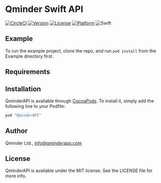 # Qminder Swift API

[![CircleCI](https://circleci.com/gh/Qminder/swift-api.svg?style=svg)](https://circleci.com/gh/Qminder/swift-api)
[![Version](https://img.shields.io/cocoapods/v/QminderAPI.svg?style=flat)](http://cocoapods.org/pods/QminderAPI)
[![License](https://img.shields.io/cocoapods/l/QminderAPI.svg?style=flat)](http://cocoapods.org/pods/QminderAPI)
[![Platform](https://img.shields.io/cocoapods/p/QminderAPI.svg?style=flat)](http://cocoapods.org/pods/QminderAPI)
![Swift](https://img.shields.io/badge/%20in-swift%204.0-orange.svg)

## Example

To run the example project, clone the repo, and run `pod install` from the Example directory first.

## Requirements

## Installation

QminderAPI is available through [CocoaPods](http://cocoapods.org). To install
it, simply add the following line to your Podfile:

```ruby
pod "QminderAPI"
```

## Author

Qminder Ltd., info@qminderapp.com

## License

QminderAPI is available under the MIT license. See the LICENSE file for more info.
